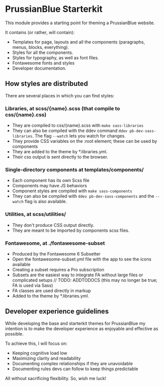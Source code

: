 # PrussianBlue Starterkit

This module provides a starting point for theming a PrussianBlue website.

It contains (or rather, will contain):

- Templates for page, layouts and all the components (paragraphs, menus, blocks, everything).
- Styles for all the components.
- Styles for typography, as well as font files.
- Fontawesome fonts and styles
- Developer documentation.

## How styles are distributed

There are several places in which you can find styles:

### Libraries, at scss/{name}.scss (that compile to css/{name}.css)

- They are compiled to css/{name}.scss with `make sass-libraries`
- They can also be compiled with the ddev command `ddev pb-dev-sass-libraries`. The flag `--watch` lets you watch for changes.
- They provide CSS variables on the :root element; these can be used by components
- They are added to the theme by *.libraries.yml.
- Their css output is sent directly to the browser.

### Single-directory components at templates/components/

- Each component has its own Scss file
- Components may have JS behaviors
- Component styles are compiled with `make sass-components`
- They can also be compiled with `ddev pb-dev-sass-components` and the `--watch` flag is also available.

### Utilities, at scss/utilities/

- They don't produce CSS output directly.
- They are meant to be imported by components scss files.

### Fontawesome, at ./fontawesome-subset

- Produced by the Fontawesome 6 Subsetter
- Open the fontawesome-subset.yml file with the app to see the icons available
- Creating a subset requires a Pro subscription
- Subsets are the easiest way to integrate FA without large files or complicated setups
// TODO: ADDTODOCS (this may no longer be true; FA is used via Sass)
- FA classes are used directly in markup
- Added to the theme by *.libraries.yml.

## Developer experience guidelines

While developing the base and starterkit themes for PrussianBlue my intention is to make the developer experience as enjoyable and effective as possible.

To achieve this, I will focus on:

- Keeping cognitive load low
- Maximizing clarity and readability
- Documenting complex relationships if they are unavoidable
- Documenting rules devs can follow to keep things predictable

All without sacrificing flexibility. So, wish me luck!
